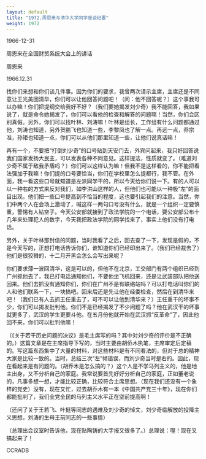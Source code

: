 ```yaml
---
layout: default
title: "1972.周恩来与清华大学同学座谈纪要"
weight: 1972
---
```


1966-12-31

周恩来在全国财贸系统大会上的讲话

周恩来

1966.12.31

找你们来想和你们谈几件事。因为你们的要求，我曾两次请示主席，主席还是不同意让王光美回清华，你们可以让他回答问题吧！（问：他不回答呢？）这个事我可以办嘛！你们把提纲交给我好不好？（我们要她揭发刘少奇）我不能回答，我如果说了，就是命令她揭发了，你们可以看他的检查和解答的问题嘛！当然，你们会区别真假。另外，你们可以找叶林、刘涛嘛！叶林是组长，工作组有什么问题都通过他，刘涛也知道，另外贺鹏飞也知道一些，李黎凤也了解一点。再远一点，乔宗准，孙矩也知道一点，你们可以从他们那里知道一些，让他们说真话嘛！

再有一个，不要把“打倒刘少奇”的口号贴到天安门去，外宾问起来，我只好回答说我们国家发扬大民主，可以发表各种不同意见。这样提法，性质就变了。（难道刘少奇不属于敌我矛盾吗？）你们可以这样认为嘛！但我不是这样看的，你不能把看法强加于我嘛！你们提的口号要恰当，你们在学校里怎么提都行，我不管。在外面，我一看这些口号就知道是左派同学干的，所以今天给你们说一下。有的人可以以一种右的方式来反对我们，如李洪山这样的人，但他们也可能以一种极“左”的面目出现。他们把一些口号提高到不恰当的程度，这也要引起我们的注意。当然，你们中两个人在会场上激动了，喊这样一两句口号没有什么，就是一个组织一定要慎重，警惕有人钻空子。今天公安部就接到了政法学院的一个电话，要公安部公布十几年来处理犯人的数字，今天我把政法学院的同学找来了，事实上他们没有打电话。

另外，关于叶林那封信的问题，当时我看了之后，回去查了一下，发现是假的，不是今天写的，正想打电话告诉你们，谁知道你们已经印出来了。（我们已经裁去了）他们是很狡猾的，十二月开黑会怎么会写出来呢？

你们要求薄一波回清华，这是可以的，但他不在北京，工交部门有两个组织已经到广州抓他去了，我已打电话通知他们，不要他坐飞机回来，还是让武装部队把他送回来。他们去抓没有通知你们，你们在广州不是有联络站吗？可以打电话叫你们的人和他们联系一下，一块搞吧。回来后还是先让他在经委检查，然后在到清华来吧！（我们已有人去抓王任重去了，可不可以让他到清华来？）王任重干的坏事不少，你们可以揭发批判他。你们不是已经揭发了不少问题了吗？他在武汉干的坏事就更多了，武汉的学生更要斗他。在五月份他就开始在武汉抓“反革命”了，因此他回不来，你们可以批判他嘛！

（《关于若干历史问题的决议》是毛主席写的吗？其中对刘少奇的评价是不正确的。）这篇文章是在主席指导下写的，当时主要由胡侨木执笔，主席审定后定稿的。写这篇东西集中了大量的材料，对这些材料是有不同看法的，但对于总的精神大家是比较一致的。当时，总结三次“左”倾错误，而刘少奇当时是右的。因此，现在看起来是有问题的。（胡乔木是怎么搞的？）这个人是不学马列主义的，他是地主出身，又不分析自己的家庭。我常说要首先好好分析自己的家庭，正如董老说的，凡事多想一想，才能比较正确，比较符合主席思想。（现在我们还没有一个象样的党史）没有，现在又忙，过去胡乔木有一本《中国共产党三十年》，现在你们都能批判了，我们全党全民的马列主义水平正在空前提高啊！

（还问了关于王若飞、叶挺等同志的遇难及刘少奇的悼文，刘少奇临解放的投降主义思想，刘涛的生母王前同志的一些事情）

（总理出会议室时告诉他，现在贴陶铸的大字报又很多了。）总理说：喔！现在又搞起来了！

CCRADB

